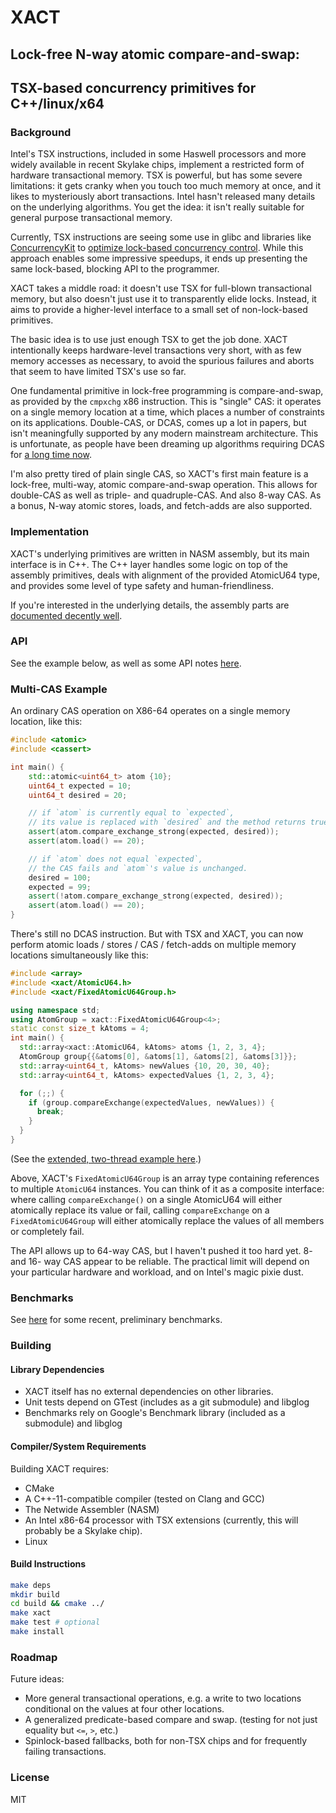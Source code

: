 # XACT

## Lock-free N-way atomic compare-and-swap:
## TSX-based concurrency primitives for C++/linux/x64

### Background
Intel's TSX instructions, included in some Haswell processors and more widely available in recent Skylake chips, implement a restricted form of hardware transactional memory.  TSX is powerful, but has some severe limitations: it gets cranky when you touch too much memory at once, and it likes to mysteriously abort transactions.  Intel hasn't released many details on the underlying algorithms.  You get the idea: it isn't really suitable for general purpose transactional memory.

Currently, TSX instructions are seeing some use in glibc and libraries like [ConcurrencyKit](http://concurrencykit.org/) to [optimize lock-based concurrency control](https://lwn.net/Articles/534758/).  While this approach enables some impressive speedups, it ends up presenting the same lock-based, blocking API to the programmer.

XACT takes a middle road: it doesn't use TSX for full-blown transactional memory, but also doesn't just use it to transparently elide locks.  Instead, it aims to provide a higher-level interface to a small set of non-lock-based primitives.

The basic idea is to use just enough TSX to get the job done.  XACT intentionally keeps hardware-level transactions very short, with as few memory accesses as necessary, to avoid the spurious failures and aborts that seem to have limited TSX's use so far.

One fundamental primitive in lock-free programming is compare-and-swap, as provided by the `cmpxchg` x86 instruction.  This is "single" CAS: it operates on a single memory location at a time, which places a number of constraints on its applications.  Double-CAS, or DCAS, comes up a lot in papers, but isn't meaningfully supported by any modern mainstream architecture.  This is unfortunate, as people have been dreaming up algorithms requiring DCAS for [a long time now](http://i.stanford.edu/pub/cstr/reports/cs/tr/99/1624/CS-TR-99-1624.pdf).

I'm also pretty tired of plain single CAS, so XACT's first main feature is a lock-free, multi-way, atomic compare-and-swap operation.  This allows for double-CAS as well as triple- and quadruple-CAS.  And also 8-way CAS.  As a bonus, N-way atomic stores, loads, and fetch-adds are also supported.


### Implementation
XACT's underlying primitives are written in NASM assembly, but its main interface is in C++.
The C++ layer handles some logic on top of the assembly primitives, deals with alignment of the provided AtomicU64 type, and provides some level of type safety and human-friendliness.

If you're interested in the underlying details, the assembly parts are [documented decently well](https://github.com/scivey/xact/blob/master/src/xact_asm/atomic_u64_multi.asm#L258).

### API
See the example below, as well as some API notes [here](/docs/api.md).



### Multi-CAS Example
An ordinary CAS operation on X86-64 operates on a single memory location, like this:

```c++
#include <atomic>
#include <cassert>

int main() {
    std::atomic<uint64_t> atom {10};
    uint64_t expected = 10;
    uint64_t desired = 20;

    // if `atom` is currently equal to `expected`,
    // its value is replaced with `desired` and the method returns true.
    assert(atom.compare_exchange_strong(expected, desired));
    assert(atom.load() == 20);

    // if `atom` does not equal `expected`,
    // the CAS fails and `atom`'s value is unchanged.
    desired = 100;
    expected = 99;
    assert(!atom.compare_exchange_strong(expected, desired));
    assert(atom.load() == 20);
}
```

There's still no DCAS instruction.  But with TSX and XACT, you can now perform atomic loads / stores / CAS / fetch-adds on multiple memory locations simultaneously like this:

```c++
#include <array>
#include <xact/AtomicU64.h>
#include <xact/FixedAtomicU64Group.h>

using namespace std;
using AtomGroup = xact::FixedAtomicU64Group<4>;
static const size_t kAtoms = 4;
int main() {
  std::array<xact::AtomicU64, kAtoms> atoms {1, 2, 3, 4};
  AtomGroup group{{&atoms[0], &atoms[1], &atoms[2], &atoms[3]}};
  std::array<uint64_t, kAtoms> newValues {10, 20, 30, 40};
  std::array<uint64_t, kAtoms> expectedValues {1, 2, 3, 4};

  for (;;) {
    if (group.compareExchange(expectedValues, newValues)) {
      break;
    }
  }
}
```
(See the [extended, two-thread example here](/examples/atomic_cas_reader_writer.cpp).)

Above, XACT's `FixedAtomicU64Group` is an array type containing references to multiple `AtomicU64` instances.  You can think of it as a composite interface: where calling `compareExchange()` on a single AtomicU64 will either atomically replace its value or fail, calling `compareExchange` on a `FixedAtomicU64Group` will either atomically replace the values of all members or completely fail.

The API allows up to 64-way CAS, but I haven't pushed it too hard yet.  8- and 16- way CAS appear to be reliable.  The practical limit will depend on your particular hardware and workload, and on Intel's magic pixie dust.


### Benchmarks
See [here](docs/performance.md) for some recent, preliminary benchmarks.

### Building

#### Library Dependencies
* XACT itself has no external dependencies on other libraries.
* Unit tests depend on GTest (includes as a git submodule) and libglog
* Benchmarks rely on Google's Benchmark library (included as a submodule) and libglog

#### Compiler/System Requirements
Building XACT requires:
* CMake
* A C++-11-compatible compiler (tested on Clang and GCC)
* The Netwide Assembler (NASM)
* An Intel x86-64 processor with TSX extensions (currently, this will probably be a Skylake chip).
* Linux 

#### Build Instructions
```bash
make deps
mkdir build
cd build && cmake ../
make xact
make test # optional
make install
```

### Roadmap
Future ideas:
* More general transactional operations, e.g. a write to two locations conditional on the values at four other locations.
* A generalized predicate-based compare and swap. (testing for not just equality but `<=`, `>`, etc.)
* Spinlock-based fallbacks, both for non-TSX chips and for frequently failing transactions.

### License
MIT
